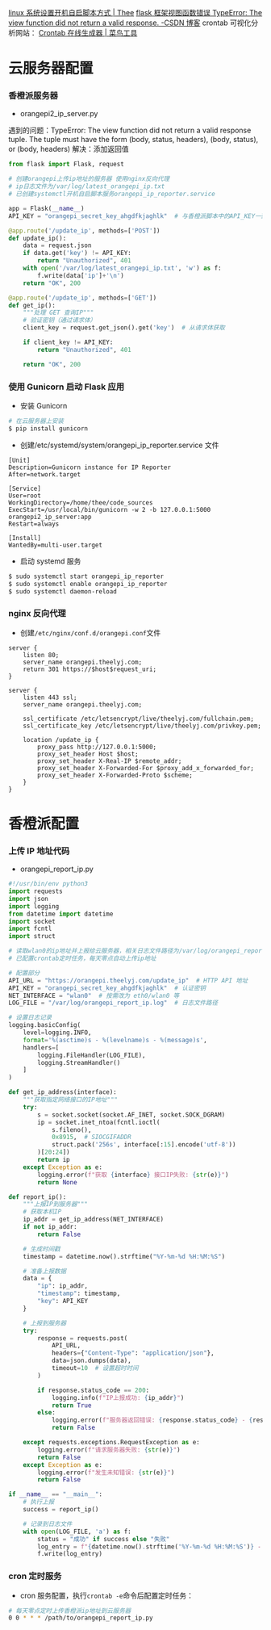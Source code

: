 [linux 系统设置开机自启脚本方式 \| Thee](https://www.theelyj.com/2023/06/20/linux%E7%B3%BB%E7%BB%9F%E8%AE%BE%E7%BD%AE%E5%BC%80%E6%9C%BA%E8%87%AA%E5%90%AF%E8%84%9A%E6%9C%AC%E6%96%B9%E5%BC%8F/)
[flask 框架视图函数错误 TypeError: The view function did not return a valid response. -CSDN 博客](https://blog.csdn.net/weixin_44941795/article/details/102817425)
crontab 可视化分析网站：
[Crontab 在线生成器 \| 菜鸟工具](https://www.jyshare.com/front-end/9444/)

# 云服务器配置

### 香橙派服务器

- orangepi2_ip_server.py

遇到的问题：TypeError: The view function did not return a valid response tuple. The tuple must have the form (body, status, headers), (body, status), or (body, headers)
解决：添加返回值

```python
from flask import Flask, request

# 创建orangepi上传ip地址的服务器 使用nginx反向代理
# ip日志文件为/var/log/latest_orangepi_ip.txt
# 已创建systemctl开机自启脚本服务orangepi_ip_reporter.service

app = Flask(__name__)
API_KEY = "orangepi_secret_key_ahgdfkjaghlk"  # 与香橙派脚本中的API_KEY一致

@app.route('/update_ip', methods=['POST'])
def update_ip():
    data = request.json
    if data.get('key') != API_KEY:
        return "Unauthorized", 401
    with open('/var/log/latest_orangepi_ip.txt', 'w') as f:
        f.write(data['ip']+'\n')
    return "OK", 200

@app.route('/update_ip', methods=['GET'])
def get_ip():
    """处理 GET 查询IP"""
    # 验证密钥（通过请求体）
    client_key = request.get_json().get('key')  # 从请求体获取

    if client_key != API_KEY:
        return "Unauthorized", 401

    return "OK", 200

```

### 使用 Gunicorn 启动 Flask 应用

- 安装 Gunicorn

```bash
# 在云服务器上安装
$ pip install gunicorn
```

- 创建/etc/systemd/system/orangepi_ip_reporter.service 文件

```
[Unit]
Description=Gunicorn instance for IP Reporter
After=network.target

[Service]
User=root
WorkingDirectory=/home/thee/code_sources
ExecStart=/usr/local/bin/gunicorn -w 2 -b 127.0.0.1:5000 orangepi2_ip_server:app
Restart=always

[Install]
WantedBy=multi-user.target
```

- 启动 systemd 服务

```bash
$ sudo systemctl start orangepi_ip_reporter
$ sudo systemctl enable orangepi_ip_reporter
$ sudo systemctl daemon-reload
```

### nginx 反向代理

- 创建`/etc/nginx/conf.d/orangepi.conf`文件

```
server {
    listen 80;
    server_name orangepi.theelyj.com;
    return 301 https://$host$request_uri;
}

server {
    listen 443 ssl;
    server_name orangepi.theelyj.com;

    ssl_certificate /etc/letsencrypt/live/theelyj.com/fullchain.pem;
    ssl_certificate_key /etc/letsencrypt/live/theelyj.com/privkey.pem;

    location /update_ip {
        proxy_pass http://127.0.0.1:5000;
        proxy_set_header Host $host;
        proxy_set_header X-Real-IP $remote_addr;
        proxy_set_header X-Forwarded-For $proxy_add_x_forwarded_for;
        proxy_set_header X-Forwarded-Proto $scheme;
    }
}

```

# 香橙派配置

### 上传 IP 地址代码

- orangepi_report_ip.py

```python
#!/usr/bin/env python3
import requests
import json
import logging
from datetime import datetime
import socket
import fcntl
import struct

# 读取wlan0的ip地址并上报给云服务器，相关日志文件路径为/var/log/orangepi_report_ip.log
# 已配置crontab定时任务，每天零点自动上传ip地址

# 配置部分
API_URL = "https://orangepi.theelyj.com/update_ip"  # HTTP API 地址
API_KEY = "orangepi_secret_key_ahgdfkjaghlk"  # 认证密钥
NET_INTERFACE = "wlan0"  # 按需改为 eth0/wlan0 等
LOG_FILE = "/var/log/orangepi_report_ip.log"  # 日志文件路径

# 设置日志记录
logging.basicConfig(
    level=logging.INFO,
    format='%(asctime)s - %(levelname)s - %(message)s',
    handlers=[
        logging.FileHandler(LOG_FILE),
        logging.StreamHandler()
    ]
)

def get_ip_address(interface):
    """获取指定网络接口的IP地址"""
    try:
        s = socket.socket(socket.AF_INET, socket.SOCK_DGRAM)
        ip = socket.inet_ntoa(fcntl.ioctl(
            s.fileno(),
            0x8915,  # SIOCGIFADDR
            struct.pack('256s', interface[:15].encode('utf-8'))
        )[20:24])
        return ip
    except Exception as e:
        logging.error(f"获取 {interface} 接口IP失败: {str(e)}")
        return None

def report_ip():
    """上报IP到服务器"""
    # 获取本机IP
    ip_addr = get_ip_address(NET_INTERFACE)
    if not ip_addr:
        return False

    # 生成时间戳
    timestamp = datetime.now().strftime("%Y-%m-%d %H:%M:%S")

    # 准备上报数据
    data = {
        "ip": ip_addr,
        "timestamp": timestamp,
        "key": API_KEY
    }

    # 上报到服务器
    try:
        response = requests.post(
            API_URL,
            headers={"Content-Type": "application/json"},
            data=json.dumps(data),
            timeout=10  # 设置超时时间
        )

        if response.status_code == 200:
            logging.info(f"IP上报成功: {ip_addr}")
            return True
        else:
            logging.error(f"服务器返回错误: {response.status_code} - {response.t                                                                                                                                  ext}")
            return False

    except requests.exceptions.RequestException as e:
        logging.error(f"请求服务器失败: {str(e)}")
        return False
    except Exception as e:
        logging.error(f"发生未知错误: {str(e)}")
        return False

if __name__ == "__main__":
    # 执行上报
    success = report_ip()

    # 记录到日志文件
    with open(LOG_FILE, 'a') as f:
        status = "成功" if success else "失败"
        log_entry = f"{datetime.now().strftime('%Y-%m-%d %H:%M:%S')} - {NET_INTE                                                                                                                                  RFACE} IP上报{status}\n"
        f.write(log_entry)
```

### cron 定时服务

- cron 服务配置，执行`crontab -e`命令后配置定时任务：

```bash
# 每天零点定时上传香橙派ip地址到云服务器
0 0 * * * /path/to/orangepi_report_ip.py
```
